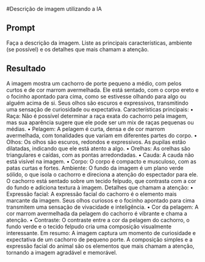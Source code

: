#Descrição de imagem utilizando a IA

## Prompt

Faça a descrição da imagem. Liste as principais características, ambiente (se possível) e os detalhes que mais chamam a atenção.

## Resultado

A imagem mostra um cachorro de porte pequeno a médio, com pelos curtos e de cor marrom avermelhada. Ele está sentado, com o corpo ereto e o focinho apontado para cima, como se estivesse olhando para algo ou alguém acima de si. Seus olhos são escuros e expressivos, transmitindo uma sensação de curiosidade ou expectativa.
Características principais:
• Raça: Não é possível determinar a raça exata do cachorro pela imagem, mas sua aparência sugere que ele pode ser um mix de raças pequenas ou médias.
• Pelagem: A pelagem é curta, densa e de cor marrom avermelhada, com tonalidades que variam em diferentes partes do corpo.
• Olhos: Os olhos são escuros, redondos e expressivos. As pupilas estão dilatadas, indicando que ele está atento a algo.
• Orelhas: As orelhas são triangulares e caídas, com as pontas arredondadas.
• Cauda: A cauda não está visível na imagem.
• Corpo: O corpo é compacto e musculoso, com as patas curtas e fortes.
Ambiente:
O fundo da imagem é um plano verde sólido, o que isola o cachorro e direciona a atenção do espectador para ele. O cachorro está sentado sobre um tecido felpudo, que contrasta com a cor do fundo e adiciona textura à imagem.
Detalhes que chamam a atenção:
• Expressão facial: A expressão facial do cachorro é o elemento mais marcante da imagem. Seus olhos curiosos e o focinho apontado para cima transmitem uma sensação de vivacidade e inteligência.
• Cor da pelagem: A cor marrom avermelhada da pelagem do cachorro é vibrante e chama a atenção.
• Contraste: O contraste entre a cor da pelagem do cachorro, o fundo verde e o tecido felpudo cria uma composição visualmente interessante.
Em resumo:
A imagem captura um momento de curiosidade e expectativa de um cachorro de pequeno porte. A composição simples e a expressão facial do animal são os elementos que mais chamam a atenção, tornando a imagem agradável e memorável.